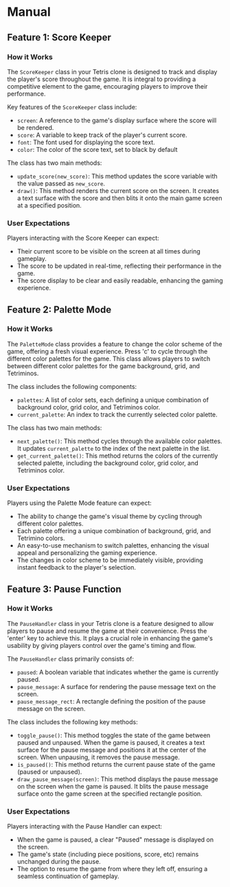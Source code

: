 # Manual

## Feature 1: Score Keeper
### How it Works
The `ScoreKeeper` class in your Tetris clone is designed to track and display the player's score throughout the game. It is integral to providing a competitive element to the game, encouraging players to improve their performance.

Key features of the `ScoreKeeper` class include:
- `screen`: A reference to the game's display surface where the score will be rendered.
- `score`: A variable to keep track of the player's current score.
- `font`: The font used for displaying the score text.
- `color`: The color of the score text, set to black by default

The class has two main methods:
- `update_score(new_score)`: This method updates the score variable with the value passed as `new_score`.
- `draw()`: This method renders the current score on the screen. It creates a text surface with the score and then blits it onto the main game screen at a specified position.

### User Expectations
Players interacting with the Score Keeper can expect:
- Their current score to be visible on the screen at all times during gameplay.
- The score to be updated in real-time, reflecting their performance in the game.
- The score display to be clear and easily readable, enhancing the gaming experience.

## Feature 2: Palette Mode
### How it Works
The `PaletteMode` class provides a feature to change the color scheme of the game, offering a fresh visual experience. Press 'c' to cycle through the different color palettes for the game. This class allows players to switch between different color palettes for the game background, grid, and Tetriminos.

The class includes the following components:
- `palettes`: A list of color sets, each defining a unique combination of background color, grid color, and Tetriminos color.
- `current_palette`: An index to track the currently selected color palette.

The class has two main methods:
- `next_palette()`: This method cycles through the available color palettes. It updates `current_palette` to the index of the next palette in the list.
- `get_current_palette()`: This method returns the colors of the currently selected palette, including the background color, grid color, and Tetriminos color.

### User Expectations
Players using the Palette Mode feature can expect:
- The ability to change the game's visual theme by cycling through different color palettes.
- Each palette offering a unique combination of background, grid, and Tetrimino colors.
- An easy-to-use mechanism to switch palettes, enhancing the visual appeal and personalizing the gaming experience.
- The changes in color scheme to be immediately visible, providing instant feedback to the player's selection.

## Feature 3: Pause Function
### How it Works
The `PauseHandler` class in your Tetris clone is a feature designed to allow players to pause and resume the game at their convenience. Press the 'enter' key to achieve this. It plays a crucial role in enhancing the game's usability by giving players control over the game's timing and flow.

The `PauseHandler` class primarily consists of:
- `paused`: A boolean variable that indicates whether the game is currently paused.
- `pause_message`: A surface for rendering the pause message text on the screen.
- `pause_message_rect`: A rectangle defining the position of the pause message on the screen.

The class includes the following key methods:
- `toggle_pause()`: This method toggles the state of the game between paused and unpaused. When the game is paused, it creates a text surface for the pause message and positions it at the center of the screen. When unpausing, it removes the pause message.
- `is_paused()`: This method returns the current pause state of the game (paused or unpaused).
- `draw_pause_message(screen)`: This method displays the pause message on the screen when the game is paused. It blits the pause message surface onto the game screen at the specified rectangle position.

### User Expectations
Players interacting with the Pause Handler can expect:
- When the game is paused, a clear "Paused" message is displayed on the screen.
- The game's state (including piece positions, score, etc) remains unchanged during the pause.
- The option to resume the game from where they left off, ensuring a seamless continuation of gameplay.
